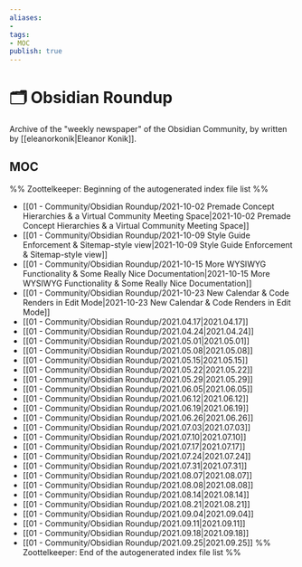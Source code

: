 ```yaml
---
aliases:
- 
tags: 
- MOC
publish: true
---
```


# 🗂️ Obsidian Roundup

Archive of the "weekly newspaper" of the Obsidian Community, by written by [[eleanorkonik|Eleanor Konik]].

## MOC

%% Zoottelkeeper: Beginning of the autogenerated index file list  %%
-  [[01 - Community/Obsidian Roundup/2021-10-02  Premade Concept Hierarchies & a Virtual Community Meeting Space|2021-10-02  Premade Concept Hierarchies & a Virtual Community Meeting Space]]
-  [[01 - Community/Obsidian Roundup/2021-10-09  Style Guide Enforcement & Sitemap-style view|2021-10-09  Style Guide Enforcement & Sitemap-style view]]
-  [[01 - Community/Obsidian Roundup/2021-10-15  More WYSIWYG Functionality & Some Really Nice Documentation|2021-10-15  More WYSIWYG Functionality & Some Really Nice Documentation]]
-  [[01 - Community/Obsidian Roundup/2021-10-23  New Calendar & Code Renders in Edit Mode|2021-10-23  New Calendar & Code Renders in Edit Mode]]
-  [[01 - Community/Obsidian Roundup/2021.04.17|2021.04.17]]
-  [[01 - Community/Obsidian Roundup/2021.04.24|2021.04.24]]
-  [[01 - Community/Obsidian Roundup/2021.05.01|2021.05.01]]
-  [[01 - Community/Obsidian Roundup/2021.05.08|2021.05.08]]
-  [[01 - Community/Obsidian Roundup/2021.05.15|2021.05.15]]
-  [[01 - Community/Obsidian Roundup/2021.05.22|2021.05.22]]
-  [[01 - Community/Obsidian Roundup/2021.05.29|2021.05.29]]
-  [[01 - Community/Obsidian Roundup/2021.06.05|2021.06.05]]
-  [[01 - Community/Obsidian Roundup/2021.06.12|2021.06.12]]
-  [[01 - Community/Obsidian Roundup/2021.06.19|2021.06.19]]
-  [[01 - Community/Obsidian Roundup/2021.06.26|2021.06.26]]
-  [[01 - Community/Obsidian Roundup/2021.07.03|2021.07.03]]
-  [[01 - Community/Obsidian Roundup/2021.07.10|2021.07.10]]
-  [[01 - Community/Obsidian Roundup/2021.07.17|2021.07.17]]
-  [[01 - Community/Obsidian Roundup/2021.07.24|2021.07.24]]
-  [[01 - Community/Obsidian Roundup/2021.07.31|2021.07.31]]
-  [[01 - Community/Obsidian Roundup/2021.08.07|2021.08.07]]
-  [[01 - Community/Obsidian Roundup/2021.08.08|2021.08.08]]
-  [[01 - Community/Obsidian Roundup/2021.08.14|2021.08.14]]
-  [[01 - Community/Obsidian Roundup/2021.08.21|2021.08.21]]
-  [[01 - Community/Obsidian Roundup/2021.09.04|2021.09.04]]
-  [[01 - Community/Obsidian Roundup/2021.09.11|2021.09.11]]
-  [[01 - Community/Obsidian Roundup/2021.09.18|2021.09.18]]
-  [[01 - Community/Obsidian Roundup/2021.09.25|2021.09.25]]
%% Zoottelkeeper: End of the autogenerated index file list  %%
